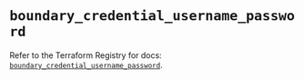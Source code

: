 # `boundary_credential_username_password`

Refer to the Terraform Registry for docs: [`boundary_credential_username_password`](https://registry.terraform.io/providers/hashicorp/boundary/1.1.12/docs/resources/credential_username_password).
